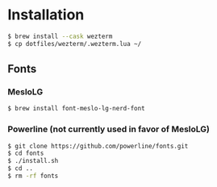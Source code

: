 # Installation

```bash
$ brew install --cask wezterm
$ cp dotfiles/wezterm/.wezterm.lua ~/
```

## Fonts

### MesloLG

```bash
$ brew install font-meslo-lg-nerd-font
```

### Powerline (not currently used in favor of MesloLG)

```bash
$ git clone https://github.com/powerline/fonts.git
$ cd fonts
$ ./install.sh
$ cd ..
$ rm -rf fonts
```

